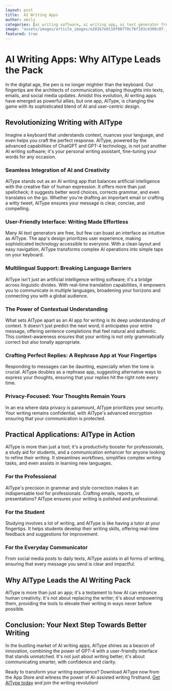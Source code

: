 ```yaml
---
layout: post
title:  AI Writing Apps
author: emily
categories: [ai writing software, ai writing app, ai text generator free, artificial intelligence writing software, ai app for writing, artificial intelligence writing app, rephrase app]
image: "assets/images/article_images/e281b7e0110f00770c76f103c4309c07.jpg"
featured: true
---
```


# AI Writing Apps: Why AIType Leads the Pack

In the digital age, the pen is no longer mightier than the keyboard. Our fingertips are the architects of communication, shaping thoughts into texts, emails, and social media updates. Amidst this evolution, AI writing apps have emerged as powerful allies, but one app, AIType, is changing the game with its sophisticated blend of AI and user-centric design.

## Revolutionizing Writing with AIType

Imagine a keyboard that understands context, nuances your language, and even helps you craft the perfect response. AIType, powered by the advanced capabilities of ChatGPT and GPT-4 technology, is not just another AI writing software; it's your personal writing assistant, fine-tuning your words for any occasion.

### Seamless Integration of AI and Creativity

AIType stands out as an AI writing app that balances artificial intelligence with the creative flair of human expression. It offers more than just spellcheck; it suggests better word choices, corrects grammar, and even translates on the go. Whether you're drafting an important email or crafting a witty tweet, AIType ensures your message is clear, concise, and compelling.

### User-Friendly Interface: Writing Made Effortless

Many AI text generators are free, but few can boast an interface as intuitive as AIType. The app's design prioritizes user experience, making sophisticated technology accessible to everyone. With a clean layout and easy navigation, AIType transforms complex AI operations into simple taps on your keyboard.

### Multilingual Support: Breaking Language Barriers

AIType isn't just an artificial intelligence writing software; it's a bridge across linguistic divides. With real-time translation capabilities, it empowers you to communicate in multiple languages, broadening your horizons and connecting you with a global audience.

### The Power of Contextual Understanding

What sets AIType apart as an AI app for writing is its deep understanding of context. It doesn't just predict the next word; it anticipates your entire message, offering sentence completions that feel natural and authentic. This context-awareness ensures that your writing is not only grammatically correct but also tonally appropriate.

### Crafting Perfect Replies: A Rephrase App at Your Fingertips

Responding to messages can be daunting, especially when the tone is crucial. AIType doubles as a rephrase app, suggesting alternative ways to express your thoughts, ensuring that your replies hit the right note every time.

### Privacy-Focused: Your Thoughts Remain Yours

In an era where data privacy is paramount, AIType prioritizes your security. Your writing remains confidential, with AIType's advanced encryption ensuring that your communication is protected.

## Practical Applications: AIType in Action

AIType is more than just a tool; it's a productivity booster for professionals, a study aid for students, and a communication enhancer for anyone looking to refine their writing. It streamlines workflows, simplifies complex writing tasks, and even assists in learning new languages.

### For the Professional

AIType's precision in grammar and style correction makes it an indispensable tool for professionals. Crafting emails, reports, or presentations? AIType ensures your writing is polished and professional.

### For the Student

Studying involves a lot of writing, and AIType is like having a tutor at your fingertips. It helps students develop their writing skills, offering real-time feedback and suggestions for improvement.

### For the Everyday Communicator

From social media posts to daily texts, AIType assists in all forms of writing, ensuring that every message you send is clear and impactful.

## Why AIType Leads the AI Writing Pack

AIType is more than just an app; it's a testament to how AI can enhance human creativity. It's not about replacing the writer; it's about empowering them, providing the tools to elevate their writing in ways never before possible.

## Conclusion: Your Next Step Towards Better Writing

In the bustling market of AI writing apps, AIType shines as a beacon of innovation, combining the power of GPT-4 with a user-friendly interface that stands unmatched. It's not just about writing better; it's about communicating smarter, with confidence and clarity.

Ready to transform your writing experience? Download AIType now from the App Store and witness the power of AI-assisted writing firsthand. [Get AIType today](https://apps.apple.com/us/app/aitype-grammar-check-keyboard/id6469163944) and join the writing revolution!
